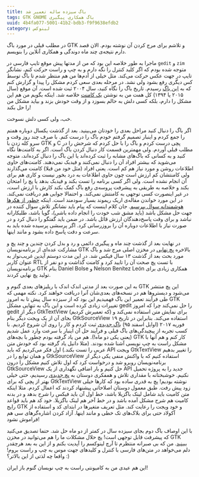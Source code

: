 ```yaml
---
title: باگ سیزده ساله تعمیر شد
tags: GTK GNOME باگ همکاری پیگیری
uuid: 4b4fa077-5001-41b2-bdb3-f9f9638efdb2
category: لینوکس
---
```

در مطلب قبلی در مورد باگ GTK و تلاشم برای مرج کردن آن نوشته بودم. الان قصد دارم نتیجه‌ی چند ماه دوندگی و همکاری آنلاین را بنویسم.

ماجرا به طور خلاصه این بود که من از مدتها پیش موقع تایپ فارسی در `gedit` و `zim` متوجه شده بودم که اگر کلید کنترل را نگه دارم و به چپ و راست حرکت کنم، نشانگر تایپ در جهت عکس حرکت می‌کند. مثل خیلی از آدم‌ها من هم منتظر شدم تا باگ توسط کس دیگری رفع بشود ولی نشد. در مرحله بعدی سعی کردم مشکل را پیدا و گزارش کنم که به ‏[این باگ](https://bugzilla.gnome.org/show_bug.cgi?id=136059) رسیدم. تاریخ باگ را نگاه کنید، سال ۲۰۰۴ ثبت شده است. آن موقع (سال ۲۰۱۵ یا ۱۳۹۴) کل همت من به نوشتن [یک کامنت](https://bugzilla.gnome.org/show_bug.cgi?id=136059#c31) خلاصه شد. اینکه بگویم من هم این مشکل را دارم، بلکه کسی دلش به حالم بسوزد و از وقت خودش بزند و بیاید مشکل من را حل بکند!

خب، ولی کسی دلش نسوخت.

اگر باگ را دنبال کنید مراحل بعدی را خودتان می‌بینید. بعد از گذشت یکسال دوباره همتم را جمع کردم و اینبار تصمیم گرفتم خودم باگ را درست کنم. با صرف چند روز وقت و سرو کله زدن با GTK و C پچی درست کردم و باگ را با حل کردم که شرحش را در مطلب قبلی آوردم. ولی مهمترین قسمت کار دنبال کردن باگ است. اگر به کامنت‌ها نگاه کنید و به کسانی که باگ‌های مشابه را ثبت کرده‌اند یا این باگ را دنبال کرده‌اند، متوجه می‌شوید که بیشتر افراد آن را دنبال نمی‌کنند و فیدبک نمی‌دهند. کامنت‌های حاوی اطلاعات روشن و مورد نیاز هم کم است. یعنی افراد (مثل خود من قبلا) کامنت می‌گذارند ولی کامنتشان کم ارزش است چون حاوی اطلاعات به درد بخور نیست و کاری هم برای آن انجام نشده است. ولی اگر کسی برنامه را تست بکند و فیدبک بدهد یا پچ را امتحان بکند و خلاصه به طریقی به پیشرفت پروسه‌ی رفع باگ کمک بکند کارش با ارزش است، در غیر اینصورت کسی توجهی به کامنتش نمی‌کند. و احتمالا جوابی هم دریافت نمی‌کند. در این مورد خواندن مقاله‌ی اریک ریموند بسیار سودمند است. اینکه [چطور از هکرها هوشمندانه سوال بپرسیم](http://www.catb.org/esr/faqs/smart-questions.html). جان کلام اینست که پیام باید نشانگر تلاش سوال کننده در جهت حل مشکل باشد (باید مشق شب خودت را انجام داده باشی)، گویا باشد، طلبکارانه نباشد و برای وقت پاسخ‌دهندگان ارزش قائل باشد. در ضمن باید گفتگو را دنبال کرد و در صورت نیاز با اطلاعات دوباره آن را بروزرسانی کرد. اگر پرسشی پرسیده شده باید به سرعت و دقت پاسخ داده بشود و مانند اینها.

در نهایت بعد از گذشت چند ماه و پیگیری دائمی و رد و بدل کردن چندین و چند پچ و مشارکت عده‌ای از برنامه‌نویسان GTK بالاخره ‬[پچ نهایی](https://git.gnome.org/browse/gtk+/commit/?id=0128b8d33f47c9387ee342a1158f3038e02eff49) در مخزن اصلی مرج شد و باگ مورد بحث بعد از گذشت ۱۳ سال فیکس شد. در این مدت دوستم آیدین غریب‌نواز به عنوان کاربر RTL با تست پچ صحت آن را تایید کرد و کامنت گذاشت و دو نفر از برنامه‌نویسان GTK بنام Daniel Bolse و Nelson Benítez León همکاری زیادی برای تولید پچ نهایی کردند.

به این صورت بعد از مدتی اندک اندک با ریلیزهای بعدی گنوم و GTK این پچ منتشر می‌شود و دیستروها هم در نسخه‌های بعدی‌شان آنرا دریافت خواهند کرد. نکته مهمی که طی فرآیند تعمیر این باگ فهمیدیم این بود که از سیزده سال پیش تا به امروز GTK تغییرات زیادی کرده است و این باگ به تنهایی مشکل gedit را حل نمی‌کند چرا که امروز gedit دیگر از GtkTextView (که تعمیرش کردیم) برای نمایش متن استفاده نمی‌کند و بجای آن از یک ویجت دیگر بنام GtkSourceView استفاده می‌کند. بنابراین در تاریخ ۱۹ فوریه ۲۰۱۷ (اوایل اسفند ۹۵) [باگ جدیدی](https://bugzilla.gnome.org/show_bug.cgi?id=778928) ثبت کردم و کار را روی آن شروع کردیم. با کسب تجربه از پیچیدگی‌های باگ قبلی و فرآیند حل آن اینبار با سرعت وارد عمل شدیم (یعنی یکی دو ماه!). هم من یاد گرفته بودم چطور با بچه‌های GTK کار کنم و هم آنها با مشکل راست به چپ نویسی آشنا شده بودند. (مثلا دانیل یاد گرفته بود که خودش متن عربی را تست بکند.)  اول فکر می‌کردیم که باید API ویجت GtkTextView را تغییر بدهیم و همان توابع را در GtkSourceView استفاده کنیم که با واکنش منفی یکی دیگر از برنامه‌نویسان روبرو شد و درخواست کرد که اول تلاش کنیم مشکل را درون GtkSourceView حل کنیم و بار اضافی نگهداری از یک API جدید را به پروژه تحمیل نکنیم. خوشبختانه با مقداری تلاش و همفکری دوستان به [پچ جدیدی](https://bugzilla.gnome.org/attachment.cgi?id=348936&action=diff) رسیدیم، حتی خیلی بهتر از پچی که برای GtkTextView نوشته بودیم! پچ به قدری ساده بود که کارها خیلی زود پیش رفت. طبق معمول دوستان اصلاحاتی پیشنهاد کردند که اعمال کردم. مثلا اینکه متن کامیت باید شامل لینک باگزیلا باشد، خط اول آن باید فیکس را شرح بدهد و در بدنه کامیت هم شرح مشکل آمده باشد و در خط آخر هم لینک باگزیلا. خود کد هم باید قواعد رایج GTK و خود ویجت را رعایت کند. مثل تعریف متغیرها در ابتدای کد و استفاده از آکولاد حتی برای بلاک‌های تک خطی و مانند اینها. آزاد کردن اشاره‌گرهای سی هم فراموش نشود!

با این اوصاف باگ دوم بجای سیزده سال در  کمتر از دو ماه حل شد. حتما تصدیق می‌کنید که پیشرفت قابل توجهی است! پچ حلال مشکلات ما را هم می‌توانید در مخزن GTK ‬[ببینید](https://git.gnome.org/browse/gtksourceview/commit/?id=494c76dd359351b8a703b6aec328126b0f84828b). من که بی صبرانه منتظرم تا آرچ لینوکسم را آپدیت بکنم و از این به بعد هرچقدر دلم می‌خواهد در متن‌های فارسی با کنترل و کلیدهای جهت موس به چپ و راست بروم! واقعا چه لذتی از این بالاتر؟ :)

این هم عیدی من به کامیونتی راست به چپ نویسان گنوم باز ایران!
